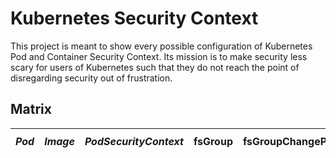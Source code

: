 # Kubernetes Security Context

This project is meant to show every possible configuration of Kubernetes
Pod and Container Security Context. Its mission is to make security less
scary for users of Kubernetes such that they do not reach the point of
disregarding security out of frustration.

## Matrix

|*Pod*|*Image*|*PodSecurityContext*|fsGroup|fsGroupChangePolicy|runAsGroup|runAsNonRoot|runAsUser|seLinuxOptions|supplementalGroups|sysctls|windowsOptions|*SecurityContext*|allowPrivilegeEscalation|capabilities|privileged|procMount|readOnlyRootFilesystem|runAsGroup|runAsNonRoot|runAsUser|seLinuxOptions|windowsOptions|`$ id`|
|---|---|---|---|---|---|---|---|---|---|---|---|---|---|---|---|---|---|---|---|---|---|---|---|

